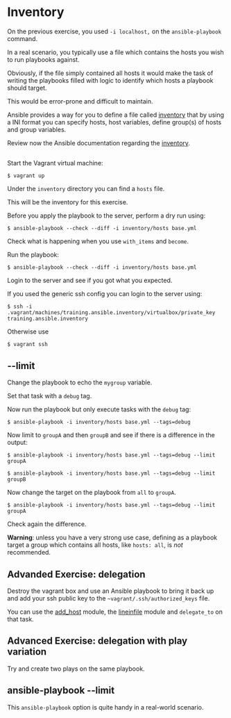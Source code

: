 # Inventory

On the previous exercise,
you used `-i localhost,` on the `ansible-playbook` command.

In a real scenario,
you typically use a file which
contains the hosts you wish to run playbooks against.

Obviously,
if the file simply contained all hosts it
would make the task of writing the playbooks
filled with logic to identify which hosts a playbook should target.

This would be error-prone and difficult to maintain.

Ansible provides a way for you to define a file called [inventory][inventory] that
by using a INI format you can specify hosts, host variables,
define group(s) of hosts and group variables.

Review now the Ansible documentation regarding the [inventory][inventory].


## 

Start the Vagrant virtual machine:

    $ vagrant up

Under the `inventory` directory you can find a `hosts` file.

This will be the inventory for this exercise.

Before you apply the playbook to the server,
perform a dry run using:

    $ ansible-playbook --check --diff -i inventory/hosts base.yml

Check what is happening when you use `with_items` and `become`.

Run the playbook:

    $ ansible-playbook --check --diff -i inventory/hosts base.yml

Login to the server and see if you got what you expected.

If you used the generic ssh config you can login to the server using:

    $ ssh -i .vagrant/machines/training.ansible.inventory/virtualbox/private_key training.ansible.inventory

Otherwise use

    $ vagrant ssh


## --limit

Change the playbook to echo the `mygroup` variable.

Set that task with a `debug` tag.

Now run the playbook but only execute tasks with the `debug` tag:

    $ ansible-playbook -i inventory/hosts base.yml --tags=debug

Now limit to `groupA` and then `groupB` and see if there is a difference in the output:

    $ ansible-playbook -i inventory/hosts base.yml --tags=debug --limit groupA

    $ ansible-playbook -i inventory/hosts base.yml --tags=debug --limit groupB

Now change the target on the playbook from `all` to `groupA`.

    $ ansible-playbook -i inventory/hosts base.yml --tags=debug --limit groupA

Check again the difference.


**Warning**: unless you have a very strong use case,
defining as a playbook target a group which contains all hosts,
like `hosts: all`,
is *not* recommended.


## Advanded Exercise: delegation

Destroy the vagrant box and
use an Ansible playbook to bring it back up and
add your ssh public key to the `~vagrant/.ssh/authorized_keys` file.

You can use the [add_host][module_add_host] module,
the [lineinfile][module_lineinfile] module and
`delegate_to` on that task.


## Advanced Exercise: delegation with play variation

Try and create two plays on the same playbook.


## ansible-playbook --limit

This `ansible-playbook` option is quite handy in a real-world scenario.


[inventory]:            http://docs.ansible.com/ansible/intro_inventory.html    "inventory"
[module_add_host]:      http://docs.ansible.com/ansible/add_host_module.html    "add_host module"
[module_lineinfile]:    http://docs.ansible.com/ansible/lineinfile_module.html  "lineinfile module"
[module_copy]:          http://docs.ansible.com/ansible/copy_module.html        "copy module"
